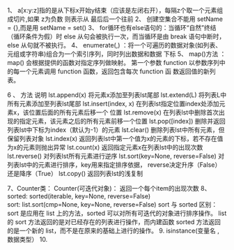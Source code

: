  1、 a[x:y:z]指的是从下标x开始y结束（应该是左闭右开），每隔z个取一个元素组成切片,如果 z为负数 则表示从	最后后一个往前
2、 创建空集合不能用 setName = {},而是用 setName = set()
3、 for循环也有else语句的：当循环“自然”终结（循环条件为假）时 else 从句会被执行一次，而当循环是由 break 语句中断时，else 从句就不被执行。
4、 enumerate(,) ：将一个可遍历的数据对象(如列表、元组或字符串)组合为一个索引序列，同时列出数据和数据					下标
5、 map()方法 ：map() 会根据提供的函数对指定序列做映射。
	第一个参数 function 以参数序列中的每一个元素调用 function 函数，返回包含每次 function 函		数返回值的新列表。

6 、        方法			说明
    lst.append(x)	将元素x添加至列表lst尾部
    lst.extend(L)	将列表L中所有元素添加至列表lst尾部
    lst.insert(index, x)	在列表lst指定位置index处添加元素x，该位置后面的所有元素后移一个	位置
    lst.remove(x)	在列表lst中删除首次出现的指定元素，该元素之后的所有元素前移一个位置
    lst.pop([index])	删除并返回列表lst中下标为index（默认为-1）的元素
    lst.clear()			删除列表lst中所有元素，但保留列表对象
    lst.index(x)	返回列表lst中第一个值为x的元素的下标，若不存在值为x的元素则抛出异常
    lst.count(x)	返回指定元素x在列表lst中的出现次数
    lst.reverse()	对列表lst所有元素进行逆序
    lst.sort(key=None, reverse=False)	对列表lst中的元素进行排序，key用来指定排序依据，		reverse决定升序（False）还是降序（True）
    lst.copy()	返回列表lst的浅复制

7、Counter类： Counter(可迭代对象)： 返回一个每个item的出现次数
8、sorted:  sorted(iterable, key=None, reverse=False)  
	sort: list.sort(cmp=None, key=None, reverse=False)
   sort 与 sorted 区别：
    sort 是应用在 list 上的方法，sorted 可以对所有可迭代的对象进行排序操作。
    list 的 sort 方法返回的是对已经存在的列表进行操作，而内建函数 sorted 方法返回的是一个新的 		list，而不是在原来的基础上进行的操作。
9. isinstance(变量名 ,  数据类型） 
10.  